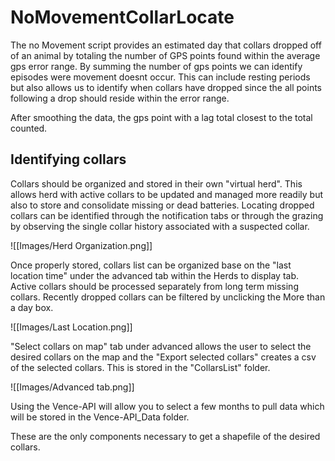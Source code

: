 # NoMovementCollarLocate

The no Movement script provides an estimated day that collars dropped off of an animal by totaling the number of GPS points found within the average gps error range. By summing the number of gps points we can identify episodes were movement doesnt occur. This can include resting periods but also allows us to identify when collars have dropped since the all points following a drop should reside within the error range. 

After smoothing the data, the gps point with a lag total closest to the total counted.

## Identifying collars 
Collars should be organized and stored in their own "virtual herd". This allows herd with active collars to be updated and managed more readily but also to store and consolidate missing or dead batteries. Locating dropped collars can be identified through the notification tabs or through the grazing by observing the single collar history associated with a suspected collar. 

![[Images/Herd Organization.png]]

Once properly stored, collars list can be organized base on the "last location time" under the advanced tab within the Herds to display tab. Active collars should be processed separately from long term missing collars. Recently dropped collars can be filtered by unclicking the More than a day box.  

![[Images/Last Location.png]]

"Select collars on map" tab under advanced allows the user to select the desired collars on the map and the "Export selected collars" creates a csv of the selected collars. This is stored in the "CollarsList" folder. 

![[Images/Advanced tab.png]]

Using the Vence-API will allow you to select a few months to pull data which will be stored in the Vence-API_Data folder. 

These are the only components necessary to get a shapefile of the desired collars. 